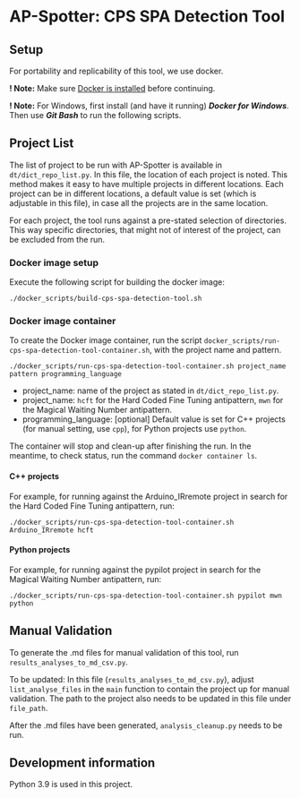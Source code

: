 # AP-Spotter: CPS SPA Detection Tool

## Setup
For portability and replicability of this tool, we use docker.

__! Note:__ Make sure [Docker is installed](https://docs.docker.com/engine/install/ubuntu/) before continuing.

__! Note:__ For Windows, first install (and have it running) **_Docker for Windows_**. Then use **_Git Bash_** to run the following scripts.

## Project List
The list of project to be run with AP-Spotter is available in `dt/dict_repo_list.py`.
In this file, the location of each project is noted. This method makes it easy to have multiple projects in different locations.
Each project can be in different locations, a default value is set (which is adjustable in this file), in case all the projects are in the same location.

For each project, the tool runs against a pre-stated selection of directories. This way specific directories, that might not of interest of the project, can be excluded from the run.

### Docker image setup
Execute the following script for building the docker image:

`./docker_scripts/build-cps-spa-detection-tool.sh`

### Docker image container
To create the Docker image container, run the script `docker_scripts/run-cps-spa-detection-tool-container.sh`, with the project name and pattern. 

`./docker_scripts/run-cps-spa-detection-tool-container.sh project_name pattern programming_language`

- project_name: name of the project as stated in `dt/dict_repo_list.py`.
- project_name: `hcft` for the Hard Coded Fine Tuning antipattern, `mwn` for the Magical Waiting Number antipattern.
- programming_language: [optional] Default value is set for C++ projects (for manual setting, use `cpp`), for Python projects use `python`.

The container will stop and clean-up after finishing the run.
In the meantime, to check status, run the command `docker container ls`.

#### C++ projects
For example, for running against the Arduino_IRremote project in search for the Hard Coded Fine Tuning antipattern, run:

`./docker_scripts/run-cps-spa-detection-tool-container.sh Arduino_IRremote hcft`

#### Python projects
For example, for running against the pypilot project in search for the Magical Waiting Number antipattern, run:

`./docker_scripts/run-cps-spa-detection-tool-container.sh pypilot mwn python`

## Manual Validation
To generate the .md files for manual validation of this tool, run `results_analyses_to_md_csv.py`.

To be updated:
In this file (`results_analyses_to_md_csv.py`), adjust `list_analyse_files` in the `main` function to contain the project up for manual validation.
The path to the project also needs to be updated in this file under `file_path`.

After the .md files have been generated, `analysis_cleanup.py` needs to be run.

## Development information
Python 3.9 is used in this project.

